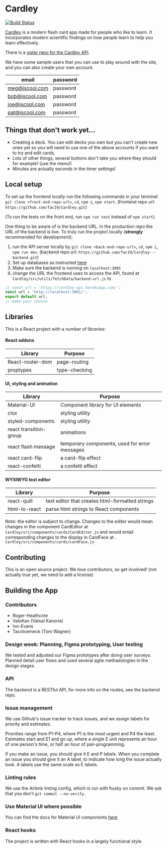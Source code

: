 # Cardley

[![Build Status](https://travis-ci.com/fac19/Cardley.svg?branch=master)](https://travis-ci.com/fac19/Cardley) 

[Cardley](https://objective-bell-c9fa55.netlify.app/) is a modern flash card app made for people who like to learn. It incorporates modern scientific findings on how people learn to help you learn effectively. 

There is a [sister repo for the Cardley API](https://github.com/fac19/Cardley---backend).

We have some sample users that you can use to play around with the site, and you can also create your own account.

| email | password |
| - | - |
| meg@iscool.com | password |
| bob@iscool.com | password |
| joe@iscool.com | password |
| pat@iscool.com | password |

## Things that don't work yet...
- Creating a deck. You can edit decks you own but you can't create new ones yet so you will need to use one of the above accounts if you want to try and edit cards.
- Lots of other things, several buttons don't take you where they should for example! (use the menu!)
- Minutes are actually seconds in the timer settings!

## Local setup

To set up the frontend locally run the following commands in your terminal `git clone <front-end-repo-url>`, `cd`, `npm i`, `npm start`.
(frontend repo url: ```https://github.com/fac19/Cardley.git```)

(To run the tests on the front end, run `npm run test` instead of `npm start`).

One thing to be aware of is the backend URL. In the production repo the URL of the backend is live. To truly run the project locally (__strongly__ recommended for development):
1) run the API server locally by `git clone <back-end-repo-url>`, `cd`, `npm i`, `npm run dev`.
(backend repo url: ```https://github.com/fac19/Cardley---backend.git```)
2) Set up databases as instructed [here](https://github.com/fac19/Cardley---backend)
3) Make sure the backend is running on ```localhost:3001``` 
4) change the URL the frontend uses to access the API, found at `Cardley/src/utils/fetchData/backend-url.js` to

```javascript
// const url = 'https://cardley-api.herokuapp.com/';
const url = 'http://localhost:3001/';
export default url;
// make your choice
```

## Libraries

This is a React project with a number of libraries:

#### React addons

| Library | Purpose |
| - | - |
| React-router-dom | page-routing |
| proptypes | type-checking |

#### UI, styling and animation
| Library  | Purpose   |
| --- | --- |
|  Material-UI   |  Component library for UI elements   |
| clsx | styling utility |
| styled-components | styling utility |
| react transition-group | animations |
| react flash message | temporary components, used for error messages |
| react card-flip | a card-flip effect |
react-confetti | a confetti effect |

#### WYSIWYG text editor

| Library   | Purpose  |
| --- | --- |
| react-quill | text editor that creates html-formatted strings |
| html-to-react | parse html strings to React components |

Note: the editor is subject to change. Changes to the editor would mean changes in the component CardEditor at `Cardley/src/components/cards/CardEditor.js` and would entail corresponding changes to the display in CardFace at `.
Cardley/src/components/cards/cardFace.js`

## Contributing

This is an open source project. We love contributors, so get involved! (not actually true yet, we need to add a license)

## Building the App

### Contributors

* Roger-Heathcote 
* VatsKan (Vatsal Kanoria)
* Ivo-Evans 
* Tacotoemeck (Tom Wagner)

### Design week: Planning, Figma prototyping, User testing

We tested and adjusted our Figma prototypes after doing user surveys. Planned detail user flows and used several agile methadologies in the design stages.

### API 

The backend is a RESTful API, for more info on the routes, see the backend repo. 

### Issue management
We use Github's issue tracker to track issues, and we assign labels for priority and estimates.

Priorities range from P1-P4, where P1 is the most urgent and P4 the least. Estimates start and E1 and go up, where a single E unit represents an hour of one person's time, or half an hour of pair-programming.

If you make an issue, you should give it E and P labels. When you complete an issue you should give it an A label, to indicate how long the issue actually took. A labels use the same scale as E labels.

### Linting rules

We use the Airbnb linting config, which is run with husky on commit. We ask that you don't `git commit --no-verify`.

### Use Material UI where possible

You can find the docs for Material UI components [here](https://material-ui.com/)

### React hooks

The project is written with React hooks in a largely functional style. 
